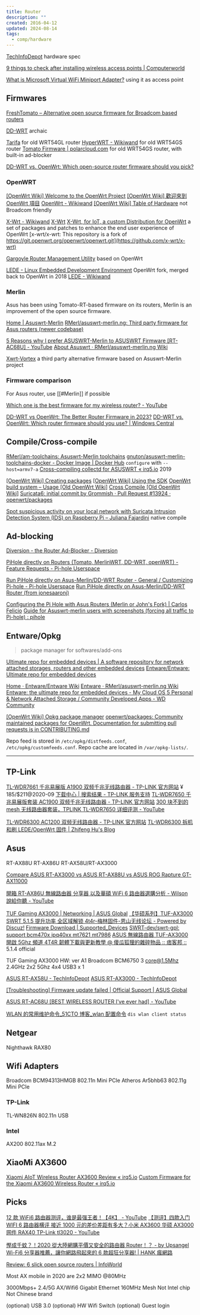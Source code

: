 ```yaml
---
title: Router
description: ""
created: 2016-04-12
updated: 2024-08-14
tags:
  - comp/hardware
---
```


[TechInfoDepot](http://en.techinfodepot.shoutwiki.com/wiki/Main_Page) hardware spec

[9 things to check after installing wireless access points | Computerworld](http://www.computerworld.com/article/3112958/wireless-networking/9-things-to-check-after-installing-wireless-access-points.html)

[What is Microsoft Virtual WiFi Miniport Adapter?](https://helpdeskgeek.com/windows-7/what-is-microsoft-virtual-wifi-miniport-adapter/) using it as access point

## Firmwares

[FreshTomato – Alternative open source firmware for Broadcom based routers](https://freshtomato.org/)

[DD-WRT](http://www.dd-wrt.com/) archaic

[Tarifa](http://tarifa.sourceforge.net/) for old WRT54GL router
[HyperWRT - Wikiwand](https://omni.wikiwand.com/en/HyperWRT) for old WRT54GS router
[Tomato Firmware | polarcloud.com](http://www.polarcloud.com/tomato) for old WRT54GS router, with built-in ad-blocker

[DD-WRT vs. OpenWrt: Which open-source router firmware should you pick?](https://www.xda-developers.com/dd-wrt-vs-openwrt/)

### OpenWRT

[[OpenWrt Wiki] Welcome to the OpenWrt Project](https://openwrt.org/)
[[OpenWrt Wiki] 歡迎來到 OpenWrt 項目](https://openwrt.org/zh-tw/)
[OpenWrt - Wikiwand](https://omni.wikiwand.com/en/OpenWrt)
[[OpenWrt Wiki] Table of Hardware](https://openwrt.org/toh/start) not Broadcom friendly

[X-Wrt - Wikiwand](https://omni.wikiwand.com/en/X-Wrt)
[X-Wrt](https://bitsum.com/xwrt.htm)
[X-Wrt, for IoT, a custom Distribution for OpenWrt](https://x-wrt.com/)
a set of packages and patches to enhance the end user experience of OpenWrt
[x-wrt/x-wrt: This repository is a fork of https://git.openwrt.org/openwrt/openwrt.git](https://github.com/x-wrt/x-wrt)

[Gargoyle Router Management Utility](https://www.gargoyle-router.com/) based on OpenWrt

[LEDE - Linux Embedded Development Environment](https://www.lede-project.org/) OpenWrt fork, merged back to OpenWrt in 2018
[LEDE - Wikiwand](https://omni.wikiwand.com/en/LEDE)

### Merlin

Asus has been using Tomato-RT-based firmware on its routers, Merlin is an improvement of the open source firmware.

[Home | Asuswrt-Merlin](https://www.asuswrt-merlin.net/)
[RMerl/asuswrt-merlin.ng: Third party firmware for Asus routers (newer codebase)](https://github.com/RMerl/asuswrt-merlin.ng)

[5 Reasons why I prefer ASUSWRT-Merlin to ASUSWRT Firmware [RT-AC68U] - YouTube](https://www.youtube.com/watch?v=XykUML3T2VA)
[About Asuswrt · RMerl/asuswrt-merlin.ng Wiki](https://github.com/RMerl/asuswrt-merlin.ng/wiki/About-Asuswrt/)

[Xwrt-Vortex](http://xvtx.ru/xwrt/) a third party alternative firmware based on Asuswrt-Merlin project

### Firmware comparison

For Asus router, use [[#Merlin]] if possible

[Which one is the best firmware for my wireless router? - YouTube](https://www.youtube.com/watch?v=5Onz9YTCMzY)

[DD-WRT vs OpenWrt: The Better Router Firmware in 2023?](https://approvedmodems.org/dd-wrt-vs-openwrt/)
[DD-WRT vs. OpenWrt: Which router firmware should you use? | Windows Central](https://www.windowscentral.com/dd-wrt-vs-openwrt)

## Compile/Cross-compile

[RMerl/am-toolchains: Asuswrt-Merlin toolchains](https://github.com/RMerl/am-toolchains)
[gnuton/asuswrt-merlin-toolchains-docker - Docker Image | Docker Hub](https://hub.docker.com/r/gnuton/asuswrt-merlin-toolchains-docker)
`configure` with `--host=armv7-a`
[Cross-compiling collectd for ASUSWRT « irq5.io](https://irq5.io/2019/05/31/cross-compiling-collectd-for-asuswrt/) 2019

[[OpenWrt Wiki] Creating packages](https://openwrt.org/docs/guide-developer/packages)
[[OpenWrt Wiki] Using the SDK](https://openwrt.org/docs/guide-developer/toolchain/using_the_sdk)
[OpenWrt build system – Usage [Old OpenWrt Wiki]](https://oldwiki.archive.openwrt.org/doc/howto/build)
[Cross Compile [Old OpenWrt Wiki]](https://oldwiki.archive.openwrt.org/doc/devel/crosscompile)
[Suricata6: initial commit by Grommish · Pull Request #13924 · openwrt/packages](https://github.com/openwrt/packages/pull/13924)

[Spot suspicious activity on your local network with Suricata Intrusion Detection System (IDS) on Raspberry Pi – Juliana Fajardini](https://jufajardini.wordpress.com/2021/02/15/suricata-on-your-raspberry-pi/) native compile

## Ad-blocking

[Diversion - the Router Ad-Blocker - Diversion](https://diversion.ch/)

[PiHole directly on Routers (Tomato, MerlinWRT, DD-WRT, openWRT) - Feature Requests - Pi-hole Userspace](https://discourse.pi-hole.net/t/pihole-directly-on-routers-tomato-merlinwrt-dd-wrt-openwrt/1314)

[Run PiHole directly on Asus-Merlin/DD-WRT Router - General / Customizing Pi-hole - Pi-hole Userspace](https://discourse.pi-hole.net/t/run-pihole-directly-on-asus-merlin-dd-wrt-router/182)
[Run PiHole directly on Asus-Merlin/DD-WRT Router (from jonesaaronj)](https://gist.github.com/outlyer/1d0a99ef5a76252342a611a85751a5c1)

[Configuring the Pi Hole with Asus Routers (Merlin or John's Fork) | Carlos Felicio](https://web.archive.org/web/20201004175701/https://carlosfelic.io/network/configuring-the-pi-hole-with-asus-routers-merlin-or-johns-fork/)
[Guide for Asuswrt-merlin users with screenshots (forcing all traffic to Pi-hole) : pihole](https://www.reddit.com/r/pihole/comments/dfm5j4/guide_for_asuswrtmerlin_users_with_screenshots/)

## Entware/Opkg

> package manager for softwares/add-ons

[Ultimate repo for embedded devices | A software repository for network attached storages, routers and other embedded devices](https://entware.net/)
[Entware/Entware: Ultimate repo for embedded devices](https://github.com/Entware/entware)

[Home · Entware/Entware Wiki](https://github.com/Entware/Entware/wiki)
[Entware · RMerl/asuswrt-merlin.ng Wiki](https://github.com/RMerl/asuswrt-merlin.ng/wiki/Entware)
[Entware: the ultimate repo for embedded devices - My Cloud OS 5 Personal & Network Attached Storage / Community Developed Apps - WD Community](https://community.wd.com/t/entware-the-ultimate-repo-for-embedded-devices/259909)

[[OpenWrt Wiki] Opkg package manager](https://openwrt.org/docs/guide-user/additional-software/opkg)
[openwrt/packages: Community maintained packages for OpenWrt. Documentation for submitting pull requests is in CONTRIBUTING.md](https://github.com/openwrt/packages)

Repo feed is stored in `/etc/opkg/distfeeds.conf`, `/etc/opkg/customfeeds.conf`.
Repo cache are located in `/var/opkg-lists/`.

---

## TP-Link

[TL-WDR7661 千兆易展版 A1900 双频千兆无线路由器 - TP-LINK 官方网站](https://www.tp-link.com.cn/product_1586.html) ¥ 185/\$211@2020-09
[下载中心 | 搜索结果 - TP-LINK 服务支持](https://service.tp-link.com.cn/search_download.html?level1=0&level2=0&prodcut=0&kw=TL-WDR7661%E5%8D%83%E5%85%86%E7%89%88)
[TL-WDR7650 千兆易展版套装 AC1900 双频千兆无线路由器 - TP-LINK 官方网站](https://www.tp-link.com.cn/product_1368.html)
[300 块不到的 mesh 无线路由器套装，TPLINK TL-WDR7650 详细评测 - YouTube](https://www.youtube.com/watch?v=pghYYFk70rw)

[TL-WDR6300 AC1200 双频无线路由器 - TP-LINK 官方网站](https://www.tp-link.com.cn/product_363.html)
[TL-WDR6300 拆机和刷 LEDE/OpenWrt 固件 | Zhifeng Hu's Blog](https://blog.huzhifeng.com/2018/05/20/TL-WDR6300/)

## Asus

RT-AX88U
RT-AX86U
RT-AX58U/RT-AX3000

[Compare ASUS RT-AX3000 vs ASUS RT-AX88U vs ASUS ROG Rapture GT-AX11000](https://www.bhphotovideo.com/c/compare/ASUS_RT-AX3000_vs_ASUS_RT-AX88U_vs_ASUS_ROG_Rapture_GT-AX11000/BHitems/1554741-REG_1435992-REG_1451692-REG)

[開箱 RT-AX86U 無線路由器 分享器 以及華碩 WiFi 6 路由器選購分析 - Wilson 說給你聽 - YouTube](https://www.youtube.com/watch?v=JDFcmm_74As&t=198)

[TUF Gaming AX3000 | Networking | ASUS Global](https://www.asus.com/Networking/TUF-Gaming-AX3000/)
[【华硕系列】TUF-AX3000 SWRT 5.1.5 提升功率 全区域解锁 4t4r-梅林固件-恩山无线论坛 - Powered by Discuz!](https://www.right.com.cn/forum/thread-3247229-1-1.html)
[Firmware Download | Supported_Devices](https://www.swrt.site/Firmware_Download)
[SWRT-dev/swrt-gpl: support bcm470x ipq40xx mt7621 mt7986](https://github.com/SWRT-dev/swrt-gpl)
[ASUS 無線路由器 TUF-AX3000 開啟 5Ghz 頻道 4T4R 韌體下載與更新教學 @ 傻瓜狐狸的雜碎物品 :: 痞客邦 ::](https://www.fox-saying.com/blog/post/47698713-tuf-ax3000) 5.1.4 official

TUF Gaming AX3000 HW: ver A1
Broadcom BCM6750 3 core@1.5Mhz
2.4GHz 2x2
5Ghz 4x4
USB3 x 1

[ASUS RT-AX58U - TechInfoDepot](http://en.techinfodepot.shoutwiki.com/wiki/ASUS_RT-AX58U)
[ASUS RT-AX3000 - TechInfoDepot](http://en.techinfodepot.shoutwiki.com/wiki/ASUS_RT-AX3000)

[[Troubleshooting] Firmware update failed | Official Support | ASUS Global](https://www.asus.com/support/FAQ/1030652/)

[ASUS RT-AC68U [BEST WIRELESS ROUTER I've ever had] - YouTube](https://www.youtube.com/watch?v=ahm4hszpSk0&list=PLzCWb3z_t2bIkhbJizvyXiwQGJY0DuYIB)

[WLAN 的常用维护命令\_51CTO 博客\_wlan 配置命令](https://blog.51cto.com/u_11282904/1951987)
`dis wlan client status`

## Netgear

Nighthawk RAX80

## Wifi Adapters

Broadcom BCM94313HMGB 802.11n Mini PCIe
Atheros Ar5bhb63 802.11g Mini PCIe

### TP-Link

TL-WN826N 802.11n USB

### Intel

AX200 802.11ax M.2

## XiaoMi AX3600

[Xiaomi AIoT Wireless Router AX3600 Review « irq5.io](https://irq5.io/2020/07/13/xiaomi-aiot-wireless-router-ax3600-review/)
[Custom Firmware for the Xiaomi AX3600 Wireless Router « irq5.io](https://irq5.io/2020/08/10/custom-firmware-for-the-xiaomi-ax3600-wireless-router/)

## Picks

[12 款 WiFi6 路由器测评，谁是最强王者！【4K】 - YouTube](https://www.youtube.com/watch?v=f6Q1iH6ff8s)
[【测评】四款入门 WIFI 6 路由器横评 接近 1000 元的差价差距有多大？小米 AX3600 华硕 AX3000 网件 RAX40 TP-Link tl3020 - YouTube](https://www.youtube.com/watch?v=vTO7etVhGJc)

[慳成千蚊？！2020 從大陸網購平價又安全的路由器 Router！？ - by Upsangel](https://upsangel.com/router-2/half-price-router-on-taobao-2020/)
[Wi-Fi6 分享器推薦，讓你網路飛起來的 6 款超狂分享器! | HANK 瘋網路](https://hanknetwork.com/wifi6-router-recommend/)

[Review: 6 slick open source routers | InfoWorld](http://www.infoworld.com/article/3106865/networking/review-6-slick-open-source-routers.html)

Most AX mobile in 2020 are 2x2 MIMO @80MHz

3000Mbps+
2.4/5G AX/Wifi6
Gigabit Ethernet
160MHz
Mesh
Not Intel chip
Not Chinese brand

(optional) USB 3.0
(optional) HW Wifi Switch
(optional) Guest login
